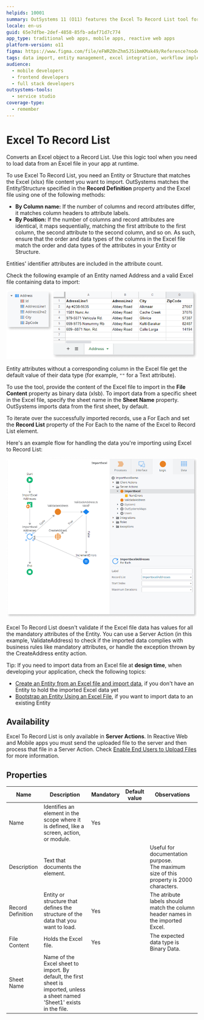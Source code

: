 ```yaml
---
helpids: 10001
summary: OutSystems 11 (O11) features the Excel To Record List tool for converting Excel data into a Record List at runtime.
locale: en-us
guid: 65e7dfbe-2def-4858-85fb-adaf71d7c774
app_type: traditional web apps, mobile apps, reactive web apps
platform-version: o11
figma: https://www.figma.com/file/eFWRZ0nZhm5J5ibmKMak49/Reference?node-id=842:1477
tags: data import, entity management, excel integration, workflow implementation, data transformation
audience:
  - mobile developers
  - frontend developers
  - full stack developers
outsystems-tools:
  - service studio
coverage-type:
  - remember
---
```


# Excel To Record List

Converts an Excel object to a Record List. Use this logic tool when you need to load data from an Excel file in your app at runtime.

To use Excel To Record List, you need an Entity or Structure that matches the Excel (xlsx) file content you want to import. OutSystems matches the Entity/Structure specified in the **Record Definition** property and the Excel file using one of the following methods:

* **By Column name:** If the number of columns and record attributes differ, it matches column headers to attribute labels.
* **By Position:** If the number of columns and record attributes are identical, it maps sequentially, matching the first attribute to the first column, the second attribute to the second column, and so on. As such, ensure that the order and data types of the columns in the Excel file match the order and data types of the attributes in your Entity or Structure.

<div class="info" markdown="1">

Entities' identifier attributes are included in the attribute count.

</div>

Check the following example of an Entity named Address and a valid Excel file containing data to import:

![Example of an Entity named Address and a corresponding Excel file with matching data columns](images/exceltorecordlist-entity-excel.png "Entity and Excel File Example")

Entity attributes without a corresponding column in the Excel file get the default value of their data type (for example, `""` for a Text attribute).

To use the tool, provide the content of the Excel file to import in the **File Content** property as binary data (xlsb). To import data from a specific sheet in the Excel file, specify the sheet name in the **Sheet Name** property. OutSystems imports data from the first sheet, by default.

To iterate over the successfully imported records, use a For Each and set the **Record List** property of the For Each to the name of the Excel to Record List element.

Here's an example flow for handling the data you're importing using Excel to Record List:

![Flowchart showing the process of importing and handling data using Excel to Record List](images/exceltorecordlist-example-flow-ss.png "Example Data Handling Flow")

Excel To Record List doesn't validate if the Excel file data has values for all the mandatory attributes of the Entity. You can use a Server Action (in this example, ValidateAddress) to check if the imported data complies with business rules like mandatory attributes, or handle the exception thrown by the CreateAddress entity action.

<div class="info" markdown="1">

Tip: If you need to import data from an Excel file at **design time**, when developing your application, check the following topics:

* [Create an Entity from an Excel file and import data](../../../getting-started/create-reactive-web.md#create-entity-from-excel), if you don't have an Entity to hold the imported Excel data yet
* [Bootstrap an Entity Using an Excel File](../../../building-apps/data/excel-bootstrap.md), if you want to import data to an existing Entity

</div>

## Availability

Excel To Record List is only available in **Server Actions**. In Reactive Web and Mobile apps you must send the uploaded file to the server and then process that file in a Server Action. Check [Enable End Users to Upload Files](../../../building-apps/ui/inputs/upload.md) for more information.

## Properties

<table markdown="1">
<thead>
<tr>
<th>Name</th>
<th>Description</th>
<th>Mandatory</th>
<th>Default value</th>
<th>Observations</th>
</tr>
</thead>
<tbody>
<tr>
<td title="Name">Name</td>
<td>Identifies an element in the scope where it is defined, like a screen, action, or module.</td>
<td>Yes</td>
<td></td>
<td></td>
</tr>
<tr>
<td title="Description">Description</td>
<td>Text that documents the element.</td>
<td></td>
<td></td>
<td>Useful for documentation purpose.<br/>The maximum size of this property is 2000 characters.</td>
</tr>
<tr>
<td title="Record Definition">Record Definition</td>
<td>Entity or structure that defines the structure of the data that you want to load.</td>
<td>Yes</td>
<td></td>
<td>The atribute labels should match the column header names in the imported Excel.</td>
</tr>
<tr>
<td title="File Content">File Content</td>
<td>Holds the Excel file.</td>
<td>Yes</td>
<td></td>
<td>The expected data type is Binary Data.</td>
</tr>
<tr>
<td title="Sheet Name">Sheet Name</td>
<td>Name of the Excel sheet to import. By default, the first sheet is imported, unless a sheet named 'Sheet1' exists in the file.</td>
<td></td>
<td></td>
<td></td>
</tr>
</tbody>
</table>
